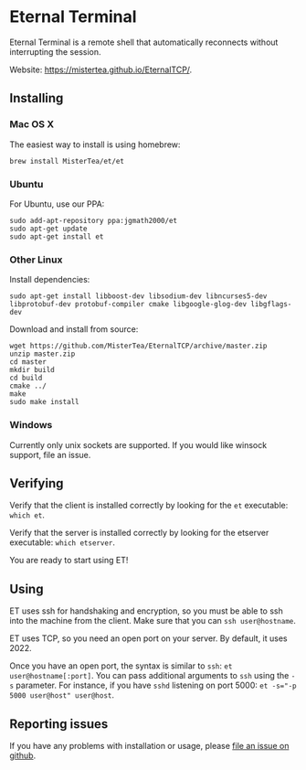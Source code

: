 # Eternal Terminal

Eternal Terminal is a remote shell that automatically reconnects without interrupting the session.

Website: <https://mistertea.github.io/EternalTCP/>.

## Installing

### Mac OS X

The easiest way to install is using homebrew:

	brew install MisterTea/et/et

### Ubuntu

For Ubuntu, use our PPA:

	sudo add-apt-repository ppa:jgmath2000/et
	sudo apt-get update
	sudo apt-get install et

### Other Linux

Install dependencies:

	sudo apt-get install libboost-dev libsodium-dev libncurses5-dev libprotobuf-dev protobuf-compiler cmake libgoogle-glog-dev libgflags-dev

Download and install from source:

	wget https://github.com/MisterTea/EternalTCP/archive/master.zip
	unzip master.zip
	cd master
	mkdir build
	cd build
	cmake ../
	make
	sudo make install

### Windows

Currently only unix sockets are supported. If you would like winsock support, file an issue.

## Verifying

Verify that the client is installed correctly by looking for the `et` executable: `which et`.

Verify that the server is installed correctly by looking for the etserver executable: `which etserver`.

You are ready to start using ET!

## Using

ET uses ssh for handshaking and encryption, so you must be able to ssh into the machine from the client. Make sure that you can `ssh user@hostname`.

ET uses TCP, so you need an open port on your server. By default, it uses 2022.

Once you have an open port, the syntax is similar to `ssh`: `et user@hostname[:port]`. You can pass additional arguments to `ssh` using the `-s` parameter. For instance, if you have `sshd` listening on port 5000: `et -s="-p 5000 user@host" user@host`.

## Reporting issues

If you have any problems with installation or usage, please [file an issue on github](https://github.com/MisterTea/EternalTCP/issues).
